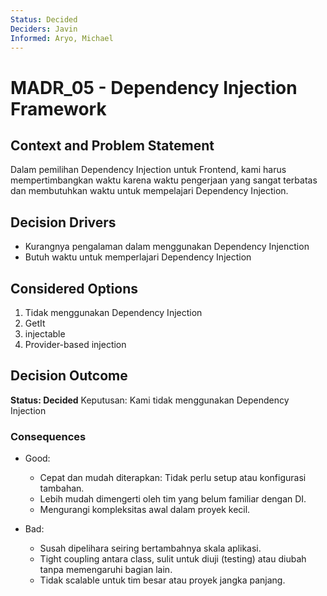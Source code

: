 ```yaml
---
Status: Decided
Deciders: Javin
Informed: Aryo, Michael
---
```


# MADR_05 - Dependency Injection Framework

## Context and Problem Statement

Dalam pemilihan Dependency Injection untuk Frontend, kami harus mempertimbangkan waktu karena waktu pengerjaan yang sangat terbatas dan membutuhkan waktu untuk mempelajari Dependency Injection.

## Decision Drivers

- Kurangnya pengalaman dalam menggunakan Dependency Injenction
- Butuh waktu untuk memperlajari Dependency Injection

## Considered Options

1. Tidak menggunakan Dependency Injection
1. GetIt
1. injectable
1. Provider-based injection

## Decision Outcome

**Status: Decided**
Keputusan: Kami tidak menggunakan Dependency Injection

### Consequences

- Good:
    - Cepat dan mudah diterapkan: Tidak perlu setup atau konfigurasi tambahan.
    - Lebih mudah dimengerti oleh tim yang belum familiar dengan DI.
    - Mengurangi kompleksitas awal dalam proyek kecil.

- Bad:
    - Susah dipelihara seiring bertambahnya skala aplikasi.
    - Tight coupling antara class, sulit untuk diuji (testing) atau diubah tanpa memengaruhi bagian lain.
    - Tidak scalable untuk tim besar atau proyek jangka panjang.